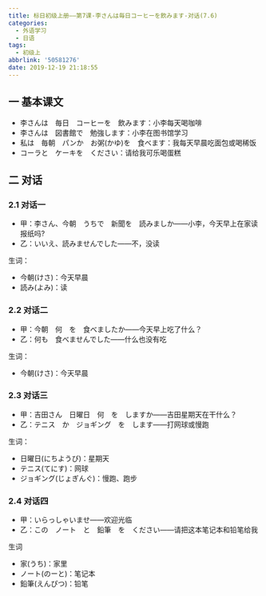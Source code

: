 ```yaml
---
title: 标日初级上册——第7课-李さんは毎日コーヒーを飲みます-对话(7.6)
categories:
  - 外语学习
  - 日语
tags:
  - 初级上
abbrlink: '50581276'
date: 2019-12-19 21:18:55
---
```

## 一 基本课文

* 李さんは　毎日　コーヒーを　飲みます：小李每天喝咖啡
* 李さんは　図書館で　勉強します：小李在图书馆学习
* 私は　毎朝　パンか　お粥(かゆ)を　食べます：我每天早晨吃面包或喝稀饭
* コーラと　ケーキを　ください：请给我可乐喝蛋糕

<!--more-->

## 二 对话

### 2.1 对话一

* 甲：李さん、今朝　うちで　新聞を　読みましか——小李，今天早上在家读报纸吗?
* 乙：いいえ、読みませんでした——不，没读

生词：

* 今朝(けさ)：今天早晨
* 読み(よみ)：读

### 2.2 对话二

* 甲：今朝　何　を　食べましたか——今天早上吃了什么？
* 乙：何も　食べませんでした——什么也没有吃

生词：

* 今朝(けさ)：今天早晨

### 2.3 对话三

* 甲：吉田さん　日曜日　何　を　しますか——吉田星期天在干什么？
* 乙：テニス　か　ジョギング　を　します——打网球或慢跑

生词：

* 日曜日(にちようび)：星期天
* テニス(てにす)：网球
* ジョギング(じょぎんぐ)：慢跑、跑步

### 2.4 对话四

* 甲：いらっしゃいませ——欢迎光临
* 乙：この　ノート　と　鉛筆　を　ください——请把这本笔记本和铅笔给我

生词  

- 家(うち)：家里
- ノート(のーと)：笔记本
- 鉛筆(えんぴつ)：铅笔
